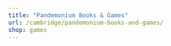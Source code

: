 ```yaml
---
title: "Pandemonium Books & Games"
url: /cambridge/pandemonium-books-and-games/
shop: games
---
```

